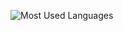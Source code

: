 ![Most Used Languages](https://github-readme-stats.vercel.app/api/top-langs/?username=zimo493&theme=dark&layout=compact)

<!---
zimo493/zimo493 is a ✨ special ✨ repository because its `README.md` (this file) appears on your GitHub profile.
You can click the Preview link to take a look at your changes.
--->
